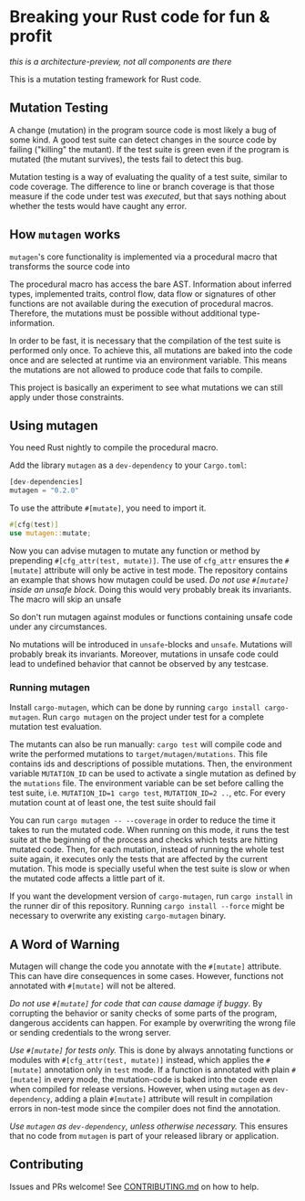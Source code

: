 # Breaking your Rust code for fun & profit

*this is a architecture-preview, not all components are there*

This is a mutation testing framework for Rust code.

## Mutation Testing

A change (mutation) in the program source code is most likely a bug of some kind. A good test suite can detect changes in the source code by failing ("killing" the mutant). If the test suite is green even if the program is mutated (the mutant survives), the tests fail to detect this bug.

Mutation testing is a way of evaluating the quality of a test suite, similar to code coverage.
The difference to line or branch coverage is that those measure if the code under test was *executed*, but that says nothing about whether the tests would have caught any error.

## How `mutagen` works

`mutagen`'s  core functionality is implemented via a procedural macro that transforms the source code into

The procedural macro has access the bare AST. Information about inferred types, implemented traits, control flow, data flow or signatures of other functions are not available during the execution of procedural macros. Therefore, the mutations must be possible without additional type-information.

In order to be fast, it is necessary that the compilation of the test suite is performed only once. To achieve this, all mutations are baked into the code once and are selected at runtime via an environment variable. This means the mutations are not allowed to produce code that fails to compile.

This project is basically an experiment to see what mutations we can still apply under those constraints.

## Using mutagen

You need Rust nightly to compile the procedural macro.

Add the library `mutagen` as a `dev-dependency` to your `Cargo.toml`:

```rust
[dev-dependencies]
mutagen = "0.2.0"
```

To use the attribute `#[mutate]`, you need to import it.

```rust
#[cfg(test)]
use mutagen::mutate;
```

Now you can advise mutagen to mutate any function or method by prepending `#[cfg_attr(test, mutate)]`. The use of `cfg_attr` ensures the `#[mutate]` attribute will only be active in test mode. The repository contains an example that shows how mutagen could be used.
*Do not use `#[mutate]` inside an unsafe block.* Doing this would very probably break its invariants. The macro will skip an unsafe

So don't run mutagen against modules or functions containing unsafe code under any circumstances.

No mutations will be introduced in `unsafe`-blocks and `unsafe`. Mutations will probably break its invariants. Moreover, mutations in unsafe code could lead to undefined behavior that cannot be observed by any testcase.

### Running mutagen

Install `cargo-mutagen`, which can be done by running `cargo install cargo-mutagen`. Run `cargo mutagen` on the project under test for a complete mutation test evaluation.

The mutants can also be run manually: `cargo test` will compile code and write the performed mutations to `target/mutagen/mutations`. This file contains ids and descriptions of possible mutations.
Then, the environment variable `MUTATION_ID` can be used to activate a single mutation as defined by the `mutations` file. The environment variable can be set before calling the test suite, i.e. `MUTATION_ID=1 cargo test`, `MUTATION_ID=2 ..`, etc. For every mutation count at of least one, the test suite should fail

You can run `cargo mutagen -- --coverage` in order to reduce the time it takes to run the mutated code. When running on this mode, it runs the test suite at the beginning of the process and checks which tests are hitting mutated code. Then, for each mutation, instead of running the whole test suite again, it executes only the tests that are affected by the current mutation. This mode is specially useful when the test suite is slow or when the mutated code affects a little part of it.

If you want the development version of `cargo-mutagen`, run `cargo install` in the runner dir of this repository. Running `cargo install --force` might be necessary to overwrite any existing `cargo-mutagen` binary.

## A Word of Warning

Mutagen will change the code you annotate with the `#[mutate]` attribute. This can have dire consequences in some cases. However, functions not annotated with `#[mutate]` will not be altered.

*Do not use `#[mutate]` for code that can cause damage if buggy*. By corrupting the behavior or sanity checks of some parts of the program, dangerous accidents can happen. For example by overwriting the wrong file or sending credentials to the wrong server.

*Use `#[mutate]` for tests only.* This is done by always annotating functions or modules with `#[cfg_attr(test, mutate)]` instead, which applies the `#[mutate]` annotation only in `test` mode. If a function is annotated with plain `#[mutate]` in every mode, the mutation-code is baked into the code even when compiled for release versions. However, when using `mutagen` as `dev-dependency`, adding a plain `#[mutate]` attribute will result in compilation errors in non-test mode since the compiler does not find the annotation.

*Use `mutagen` as `dev-dependency`, unless otherwise necessary.* This ensures that no code from `mutagen` is part of your released library or application.

## Contributing

Issues and PRs welcome! See [CONTRIBUTING.md](CONTRIBUTING.md) on how to help.
